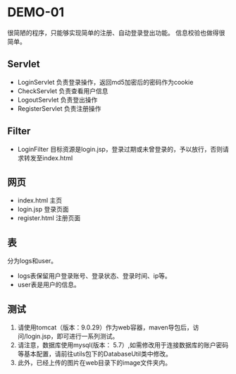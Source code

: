 # DEMO-01

很简陋的程序，只能够实现简单的注册、自动登录登出功能。
信息校验也做得很简单。

## Servlet
* LoginServlet 负责登录操作，返回md5加密后的密码作为cookie
* CheckServlet 负责查看用户信息
* LogoutServlet 负责登出操作
* RegisterServlet 负责注册操作

## Filter
* LoginFilter 目标资源是login.jsp，登录过期或未曾登录的，予以放行，否则请求转发至index.html

## 网页
* index.html 主页
* login.jsp 登录页面
* register.html 注册页面

## 表
分为logs和user。
* logs表保留用户登录账号、登录状态、登录时间、ip等。
* user表是用户的信息。

## 测试
1. 请使用tomcat（版本：9.0.29）作为web容器，maven导包后，访问/login.jsp，即可进行一系列测试。
2. 请注意，数据库使用mysql(版本： 5.7）,如需修改用于连接数据库的账户密码等基本配置，请前往utils包下的DatabaseUtil类中修改。
3. 此外，已经上传的图片在web目录下的image文件夹内。
